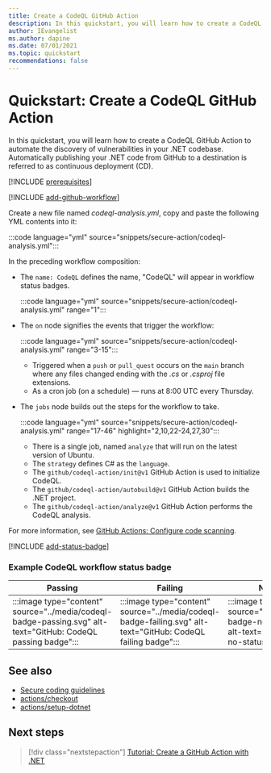 ```yaml
---
title: Create a CodeQL GitHub Action
description: In this quickstart, you will learn how to create a CodeQL GitHub Action to automate the discovery of vulnerabilities in your .NET codebase.
author: IEvangelist
ms.author: dapine
ms.date: 07/01/2021
ms.topic: quickstart
recommendations: false
---
```


# Quickstart: Create a CodeQL GitHub Action

In this quickstart, you will learn how to create a CodeQL GitHub Action to automate the discovery of vulnerabilities in your .NET codebase. Automatically publishing your .NET code from GitHub to a destination is referred to as continuous deployment (CD).

[!INCLUDE [prerequisites](includes/github-dotnet-ide-prerequisites.md)]

[!INCLUDE [add-github-workflow](includes/add-github-workflow.md)]

Create a new file named *codeql-analysis.yml*, copy and paste the following YML contents into it:

:::code language="yml" source="snippets/secure-action/codeql-analysis.yml":::

In the preceding workflow composition:

- The `name: CodeQL` defines the name, "CodeQL" will appear in workflow status badges.

  :::code language="yml" source="snippets/secure-action/codeql-analysis.yml" range="1":::

- The `on` node signifies the events that trigger the workflow:

  :::code language="yml" source="snippets/secure-action/codeql-analysis.yml" range="3-15":::

  - Triggered when a `push` or `pull_quest` occurs on the `main` branch where any files changed ending with the *.cs* or *.csproj* file extensions.
  - As a cron job (on a schedule) &mdash; runs at 8:00 UTC every Thursday.

- The `jobs` node builds out the steps for the workflow to take.

  :::code language="yml" source="snippets/secure-action/codeql-analysis.yml" range="17-46" highlight="2,10,22-24,27,30":::

  - There is a single job, named `analyze` that will run on the latest version of Ubuntu.
  - The `strategy` defines C# as the `language`.
  - The `github/codeql-action/init@v1` GitHub Action is used to initialize CodeQL.
  - The `github/codeql-action/autobuild@v1` GitHub Action builds the .NET project.
  - The `github/codeql-action/analyze@v1` GitHub Action performs the CodeQL analysis.

For more information, see [GitHub Actions: Configure code scanning](https://docs.github.com/code-security/secure-coding/automatically-scanning-your-code-for-vulnerabilities-and-errors/configuring-code-scanning).

[!INCLUDE [add-status-badge](includes/add-status-badge.md)]

### Example CodeQL workflow status badge

| Passing | Failing | No status |
|--|--|--|
| :::image type="content" source="../media/codeql-badge-passing.svg" alt-text="GitHub: CodeQL passing badge"::: | :::image type="content" source="../media/codeql-badge-failing.svg" alt-text="GitHub: CodeQL failing badge"::: | :::image type="content" source="../media/codeql-badge-no-status.svg" alt-text="GitHub: CodeQL no-status badge"::: |

## See also

- [Secure coding guidelines](../standard/security/secure-coding-guidelines.md)
- [actions/checkout](https://github.com/actions/checkout)
- [actions/setup-dotnet](https://github.com/actions/setup-dotnet)

## Next steps

> [!div class="nextstepaction"]
> [Tutorial: Create a GitHub Action with .NET](create-dotnet-github-action.md)

